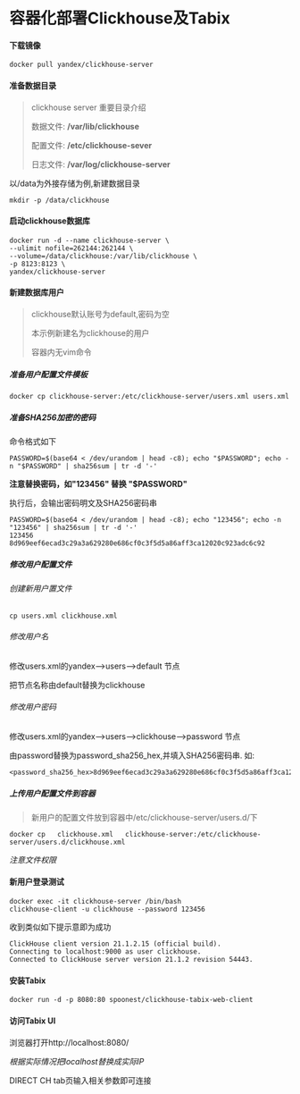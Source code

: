 # 容器化部署Clickhouse及Tabix

#### 下载镜像
```
docker pull yandex/clickhouse-server
```
#### 准备数据目录
> clickhouse server 重要目录介绍
>
> 数据文件: **/var/lib/clickhouse**
>
> 配置文件: **/etc/clickhouse-sever**
>
> 日志文件: **/var/log/clickhouse-server**

以/data为外接存储为例,新建数据目录
```
mkdir -p /data/clickhouse
```

#### 启动clickhouse数据库
```
docker run -d --name clickhouse-server \
--ulimit nofile=262144:262144 \
--volume=/data/clickhouse:/var/lib/clickhouse \
-p 8123:8123 \
yandex/clickhouse-server 
```
#### 新建数据库用户
> clickhouse默认账号为default,密码为空
>
> 本示例新建名为clickhouse的用户
>
> 容器内无vim命令

##### 准备用户配置文件模板
```
docker cp clickhouse-server:/etc/clickhouse-server/users.xml users.xml
```
##### 准备SHA256加密的密码
命令格式如下
```
PASSWORD=$(base64 < /dev/urandom | head -c8); echo "$PASSWORD"; echo -n "$PASSWORD" | sha256sum | tr -d '-'
```
**注意替换密码，如"123456" 替换 "$PASSWORD"**

执行后，会输出密码明文及SHA256密码串
```
PASSWORD=$(base64 < /dev/urandom | head -c8); echo "123456"; echo -n "123456" | sha256sum | tr -d '-'
123456
8d969eef6ecad3c29a3a629280e686cf0c3f5d5a86aff3ca12020c923adc6c92
```
##### 修改用户配置文件
###### 创建新用户置文件
```
cp users.xml clickhouse.xml
```
###### 修改用户名
修改users.xml的yandex-->users-->default 节点

把节点名称由default替换为clickhouse
###### 修改用户密码
修改users.xml的yandex-->users-->clickhouse-->password 节点

由password替换为password_sha256_hex,并填入SHA256密码串. 如:

```
<password_sha256_hex>8d969eef6ecad3c29a3a629280e686cf0c3f5d5a86aff3ca12020c923adc6c92</password_sha256_hex>
```
##### 上传用户配置文件到容器
> 新用户的配置文件放到容器中/etc/clickhouse-server/users.d/下
```
docker cp   clickhouse.xml   clickhouse-server:/etc/clickhouse-server/users.d/clickhouse.xml 
```
*注意文件权限*
#### 新用户登录测试
```
docker exec -it clickhouse-server /bin/bash
clickhouse-client -u clickhouse --password 123456
```
收到类似如下提示意即为成功
```
ClickHouse client version 21.1.2.15 (official build).
Connecting to localhost:9000 as user clickhouse.
Connected to ClickHouse server version 21.1.2 revision 54443.
```

#### 安装Tabix 
```
docker run -d -p 8080:80 spoonest/clickhouse-tabix-web-client
```
#### 访问Tabix UI
浏览器打开http://localhost:8080/

*根据实际情况把localhost替换成实际IP*


DIRECT CH tab页输入相关参数即可连接


